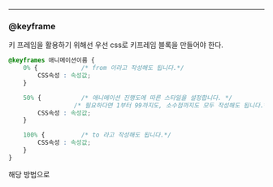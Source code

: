 
---

### @keyframe

키 프레임을 활용하기 위해선 우선 css로 키프레임 블록을 만들어야 한다.

```css
@keyframes 애니메이션이름 {
	0% {            /* from 이라고 작성해도 됩니다.*/
		CSS속성 : 속성값; 
	}

	50% {           /* 애니메이션 진행도에 따른 스타일을 설정합니다. */
                  /* 필요하다면 1부터 99까지도, 소수점까지도 모두 작성해도 됩니다.*/
		CSS속성 : 속성값;
	}

	100% {          /* to 라고 작성해도 됩니다.*/
		CSS속성 : 속성값;
	}
}
```

해당 방법으로 